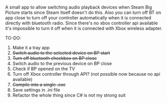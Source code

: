 A small app to allow switching audio playback devices when Steam Big Picture starts since Steam itself doesn't do this. Also you can turn off BT on app close to turn off your controller automatically when it is connected directly with bluetooth radio. 
Since there's no xbox controller api available it's impossible to turn it off when it is connected with Xbox wireless adapter.

TO-DO:
1. Make it a tray app
2. ~~Switch audio to the selected device on BP start~~
3. ~~Turn off bluetooth checkbox on BP close~~
4. Switch audio to the previous device on BP close
5. Check if BP opened on the TV
6. Turn off Xbox controller through API? (not possible now because no api available)
7. ~~Compile into a single .exe~~
8. Save settings in .ini file
9. Refactor the whole thing since C# is not my strong suit
